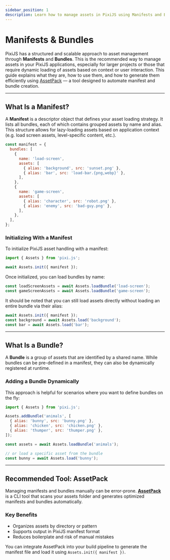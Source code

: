 ```yaml
---
sidebar_position: 1
description: Learn how to manage assets in PixiJS using Manifests and Bundles, and how to automate this process with AssetPack.
---
```


# Manifests & Bundles

PixiJS has a structured and scalable approach to asset management through **Manifests** and **Bundles**. This is the recommended way to manage assets in your PixiJS applications, especially for larger projects or those that require dynamic loading of assets based on context or user interaction. This guide explains what they are, how to use them, and how to generate them efficiently using [AssetPack](https://github.com/pixijs/AssetPack) — a tool designed to automate manifest and bundle creation.

---

## What Is a Manifest?

A **Manifest** is a descriptor object that defines your asset loading strategy. It lists all bundles, each of which contains grouped assets by name and alias. This structure allows for lazy-loading assets based on application context (e.g. load screen assets, level-specific content, etc.).

```js
const manifest = {
  bundles: [
    {
      name: 'load-screen',
      assets: [
        { alias: 'background', src: 'sunset.png' },
        { alias: 'bar', src: 'load-bar.{png,webp}' },
      ],
    },
    {
      name: 'game-screen',
      assets: [
        { alias: 'character', src: 'robot.png' },
        { alias: 'enemy', src: 'bad-guy.png' },
      ],
    },
  ],
};
```

### Initializing With a Manifest

To initialize PixiJS asset handling with a manifest:

```js
import { Assets } from 'pixi.js';

await Assets.init({ manifest });
```

Once initialized, you can load bundles by name:

```js
const loadScreenAssets = await Assets.loadBundle('load-screen');
const gameScreenAssets = await Assets.loadBundle('game-screen');
```

It should be noted that you can still load assets directly without loading an entire bundle via their alias:

```js
await Assets.init({ manifest });
const background = await Assets.load('background');
const bar = await Assets.load('bar');
```

---

## What Is a Bundle?

A **Bundle** is a group of assets that are identified by a shared name. While bundles can be pre-defined in a manifest, they can also be dynamically registered at runtime.

### Adding a Bundle Dynamically

This approach is helpful for scenarios where you want to define bundles on the fly:

```js
import { Assets } from 'pixi.js';

Assets.addBundle('animals', [
  { alias: 'bunny', src: 'bunny.png' },
  { alias: 'chicken', src: 'chicken.png' },
  { alias: 'thumper', src: 'thumper.png' },
]);

const assets = await Assets.loadBundle('animals');

// or load a specific asset from the bundle
const bunny = await Assets.load('bunny');
```

---

## Recommended Tool: AssetPack

Managing manifests and bundles manually can be error-prone. [**AssetPack**](https://pixijs.io/assetpack) is a CLI tool that scans your assets folder and generates optimized manifests and bundles automatically.

### Key Benefits

- Organizes assets by directory or pattern
- Supports output in PixiJS manifest format
- Reduces boilerplate and risk of manual mistakes

You can integrate AssetPack into your build pipeline to generate the manifest file and load it using `Assets.init({ manifest })`.
